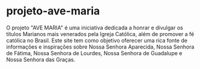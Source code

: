 # projeto-ave-maria
 O projeto "AVE MARIA" é uma iniciativa dedicada a honrar e divulgar os títulos Marianos mais venerados pela Igreja Católica, além de promover a fé católica no Brasil. Este site tem como objetivo oferecer uma rica fonte de informações e inspirações sobre Nossa Senhora Aparecida, Nossa Senhora de Fátima, Nossa Senhora de Lourdes, Nossa Senhora de Guadalupe e Nossa Senhora das Graças.
